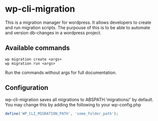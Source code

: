 # wp-cli-migration

This is a migration manager for wordpress. It allows developers to create and run migration scripts.
The purpouse of this is to be able to automate and version db-changes in a wordpress project.

## Available commands
```
wp migration create <args>
wp migration run <args>
````

Run the commands without args for full documentation.

## Configuration

wp-cli-migration saves all migrations to ABSPATH.'migrations/' by default. You may change this by adding the following to your wp-config.php
```php
define('WP_CLI_MIGRATION_PATH', 'some_folder_path');
```

